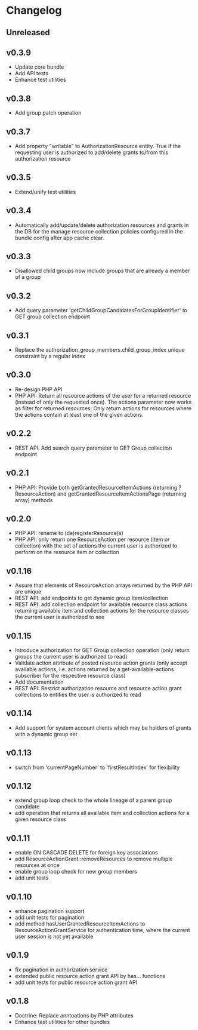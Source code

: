 # Changelog

## Unreleased

## v0.3.9

* Update core bundle
* Add API tests
* Enhance test utilities

## v0.3.8

* Add group patch operation

## v0.3.7

* Add property "writable" to AuthorizationResource entity. True if the requesting user is authorized to add/delete grants 
to/from this authorization resource

## v0.3.5

* Extend/unify test utilities

## v0.3.4

* Automatically add/update/delete authorization resources and grants in the DB for the manage resource collection policies 
configured in the bundle config after app cache clear. 

## v0.3.3

* Disallowed child groups now include groups that are already a member of a group 

## v0.3.2

* Add query parameter 'getChildGroupCandidatesForGroupIdentifier' to GET group collection endpoint

## v0.3.1

* Replace the authorization_group_members.child_group_index unique constraint by a regular index

## v0.3.0

* Re-design PHP API
* PHP API: Return all resource actions of the user for a returned resource (instead of only the requested once). The actions parameter now works as 
filter for returned resources: Only return actions for resources where the actions contain at least one of the given actions.

## v0.2.2

* REST API: Add search query parameter to GET Group collection endpoint

## v0.2.1

* PHP API: Provide both getGrantedResourceItemActions (returning ?ResourceAction) and getGrantedResourceItemActionsPage (returning array) methods

## v0.2.0

* PHP API: rename to (de)registerResource(s)
* PHP API: only return one ResourceAction per resource (item or collection) with the set of actions 
the current user is authorized to perform on the resource item or collection 

## v0.1.16

* Assure that elements of ResourceAction arrays returned by the PHP API are unique
* REST API: add endpoints to get dynamic group item/collection
* REST API: add collection endpoint for available resource class actions returning available
item and collection actions for the resource classes the current user is authorized to see

## v0.1.15

* Introduce authorization for GET Group collection operation (only return groups the current user is authorized to read)
* Validate action attribute of posted resource action grants (only accept available actions, i.e. actions returned by a
get-available-actions subscriber for the respective resource class)
* Add documentation
* REST API: Restrict authorization resource and resource action grant collections to entities the user is authorized to read

## v0.1.14

* Add support for system account clients which may be holders of grants with a dynamic group set 

## v0.1.13

* switch from 'currentPageNumber' to 'firstResultIndex' for flexibility

## v0.1.12

* extend group loop check to the whole lineage of a parent group candidate
* add operation that returns all available item and collection actions for a given resource class

## v0.1.11

* enable ON CASCADE DELETE for foreign key associations
* add ResourceActionGrant::removeResources to remove multiple resources at once
* enable group loop check for new group members
* add unit tests

## v0.1.10

* enhance pagination support
* add unit tests for pagination
* add method hasUserGrantedResourceItemActions to ResourceActionGrantService for authentication time, where the 
current user session is not yet available

## v0.1.9

* fix pagination in authorization service
* extended public resource action grant API by has... functions
* add unit tests for public resource action grant API

## v0.1.8

* Doctrine: Replace anntoations by PHP attributes
* Enhance test utilities for other bundles